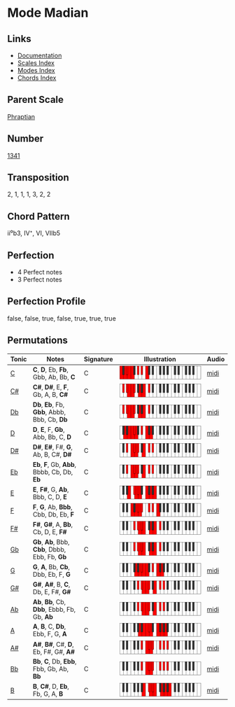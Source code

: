 # Mode Madian

## Links

- [Documentation](README.md)
- [Scales Index](Scales.md)
- [Modes Index](Modes.md)
- [Chords Index](Chords.md)

## Parent Scale

[Phraptian](ScalePhraptian.md)

## Number

[1341](https://ianring.com/musictheory/scales/1341)

## Transposition

2, 1, 1, 1, 3, 2, 2

## Chord Pattern

ii⁰b3, IV⁺, VI, VIIb5

## Perfection

- 4 Perfect notes
- 3 Perfect notes

## Perfection Profile

false, false, true, false, true, true, true

## Permutations

| Tonic | Notes | Signature | Illustration | Audio |
|-------|-------|-----------|--------------|-------|
| [C](ModeCNaturalMadian.md) | **C**, **D**, Eb, **Fb**, Gbb, Ab, Bb, **C** | C | ![CNaturalMadian](ModeCNaturalMadian.png) | [midi](https://github.com/edipermadi/music/blob/main/docs/ModeCNaturalMadian.mid?raw=true) |
| [C#](ModeCSharpMadian.md) | **C#**, **D#**, E, **F**, Gb, A, B, **C#** | C | ![CSharpMadian](ModeCSharpMadian.png) | [midi](https://github.com/edipermadi/music/blob/main/docs/ModeCSharpMadian.mid?raw=true) |
| [Db](ModeDFlatMadian.md) | **Db**, **Eb**, Fb, **Gbb**, Abbb, Bbb, Cb, **Db** | C | ![DFlatMadian](ModeDFlatMadian.png) | [midi](https://github.com/edipermadi/music/blob/main/docs/ModeDFlatMadian.mid?raw=true) |
| [D](ModeDNaturalMadian.md) | **D**, **E**, F, **Gb**, Abb, Bb, C, **D** | C | ![DNaturalMadian](ModeDNaturalMadian.png) | [midi](https://github.com/edipermadi/music/blob/main/docs/ModeDNaturalMadian.mid?raw=true) |
| [D#](ModeDSharpMadian.md) | **D#**, **E#**, F#, **G**, Ab, B, C#, **D#** | C | ![DSharpMadian](ModeDSharpMadian.png) | [midi](https://github.com/edipermadi/music/blob/main/docs/ModeDSharpMadian.mid?raw=true) |
| [Eb](ModeEFlatMadian.md) | **Eb**, **F**, Gb, **Abb**, Bbbb, Cb, Db, **Eb** | C | ![EFlatMadian](ModeEFlatMadian.png) | [midi](https://github.com/edipermadi/music/blob/main/docs/ModeEFlatMadian.mid?raw=true) |
| [E](ModeENaturalMadian.md) | **E**, **F#**, G, **Ab**, Bbb, C, D, **E** | C | ![ENaturalMadian](ModeENaturalMadian.png) | [midi](https://github.com/edipermadi/music/blob/main/docs/ModeENaturalMadian.mid?raw=true) |
| [F](ModeFNaturalMadian.md) | **F**, **G**, Ab, **Bbb**, Cbb, Db, Eb, **F** | C | ![FNaturalMadian](ModeFNaturalMadian.png) | [midi](https://github.com/edipermadi/music/blob/main/docs/ModeFNaturalMadian.mid?raw=true) |
| [F#](ModeFSharpMadian.md) | **F#**, **G#**, A, **Bb**, Cb, D, E, **F#** | C | ![FSharpMadian](ModeFSharpMadian.png) | [midi](https://github.com/edipermadi/music/blob/main/docs/ModeFSharpMadian.mid?raw=true) |
| [Gb](ModeGFlatMadian.md) | **Gb**, **Ab**, Bbb, **Cbb**, Dbbb, Ebb, Fb, **Gb** | C | ![GFlatMadian](ModeGFlatMadian.png) | [midi](https://github.com/edipermadi/music/blob/main/docs/ModeGFlatMadian.mid?raw=true) |
| [G](ModeGNaturalMadian.md) | **G**, **A**, Bb, **Cb**, Dbb, Eb, F, **G** | C | ![GNaturalMadian](ModeGNaturalMadian.png) | [midi](https://github.com/edipermadi/music/blob/main/docs/ModeGNaturalMadian.mid?raw=true) |
| [G#](ModeGSharpMadian.md) | **G#**, **A#**, B, **C**, Db, E, F#, **G#** | C | ![GSharpMadian](ModeGSharpMadian.png) | [midi](https://github.com/edipermadi/music/blob/main/docs/ModeGSharpMadian.mid?raw=true) |
| [Ab](ModeAFlatMadian.md) | **Ab**, **Bb**, Cb, **Dbb**, Ebbb, Fb, Gb, **Ab** | C | ![AFlatMadian](ModeAFlatMadian.png) | [midi](https://github.com/edipermadi/music/blob/main/docs/ModeAFlatMadian.mid?raw=true) |
| [A](ModeANaturalMadian.md) | **A**, **B**, C, **Db**, Ebb, F, G, **A** | C | ![ANaturalMadian](ModeANaturalMadian.png) | [midi](https://github.com/edipermadi/music/blob/main/docs/ModeANaturalMadian.mid?raw=true) |
| [A#](ModeASharpMadian.md) | **A#**, **B#**, C#, **D**, Eb, F#, G#, **A#** | C | ![ASharpMadian](ModeASharpMadian.png) | [midi](https://github.com/edipermadi/music/blob/main/docs/ModeASharpMadian.mid?raw=true) |
| [Bb](ModeBFlatMadian.md) | **Bb**, **C**, Db, **Ebb**, Fbb, Gb, Ab, **Bb** | C | ![BFlatMadian](ModeBFlatMadian.png) | [midi](https://github.com/edipermadi/music/blob/main/docs/ModeBFlatMadian.mid?raw=true) |
| [B](ModeBNaturalMadian.md) | **B**, **C#**, D, **Eb**, Fb, G, A, **B** | C | ![BNaturalMadian](ModeBNaturalMadian.png) | [midi](https://github.com/edipermadi/music/blob/main/docs/ModeBNaturalMadian.mid?raw=true) |
